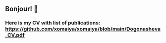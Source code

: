 ## Bonjour! 🤖 

### Here is my CV with list of publications: https://github.com/xomaiya/xomaiya/blob/main/Dogonasheva_CV.pdf
